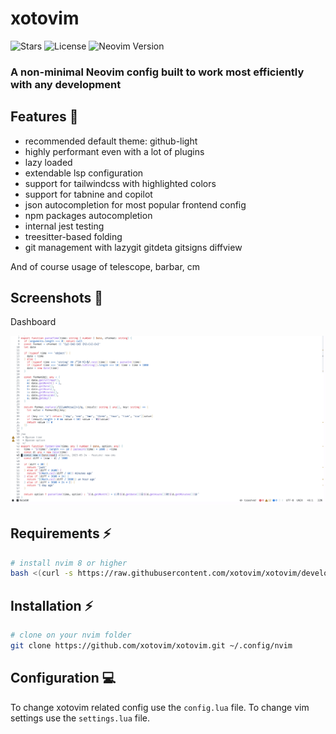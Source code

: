 # xotovim

![Stars](https://img.shields.io/github/stars/xotovim/xotovim?style=for-the-badge)
![License](https://img.shields.io/github/license/xotovim/xotovim?style=for-the-badge)
![Neovim Version](https://img.shields.io/badge/For%20Neovim-0.9+-yellowgreen?style=for-the-badge&logo=neovim&logoColor=d8abbb&color=d8abbb)

### A non-minimal Neovim config built to work most efficiently with any development

## Features 💠

- recommended default theme: github-light
- highly performant even with a lot of plugins
- lazy loaded
- extendable lsp configuration
- support for tailwindcss with highlighted colors
- support for tabnine and copilot
- json autocompletion for most popular frontend config
- npm packages autocompletion
- internal jest testing
- treesitter-based folding
- git management with lazygit gitdeta gitsigns diffview

And of course usage of telescope, barbar, cm

## Screenshots 📸

Dashboard

![Dashboard](./.screenshots/1-alpha.png)

## Requirements ⚡️

```bash
# install nvim 8 or higher
bash <(curl -s https://raw.githubusercontent.com/xotovim/xotovim/development/.install/nvim.sh)
```


## Installation ⚡️

```bash
# clone on your nvim folder
git clone https://github.com/xotovim/xotovim.git ~/.config/nvim
```
 
## Configuration 💻

To change xotovim related config use the `config.lua` file.
To change vim settings use the `settings.lua` file.
